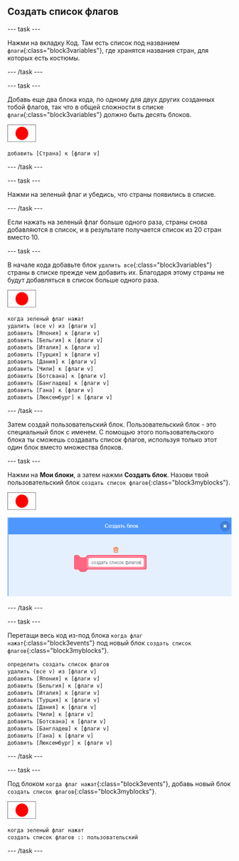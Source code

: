## Создать список флагов

--- task ---

Нажми на вкладку Код. Там есть список под названием `флаги`{:class="block3variables"}, где хранятся названия стран, для которых есть костюмы.

--- /task ---

--- task ---

Добавь еще два блока кода, по одному для двух других созданных тобой флагов, так что в общей сложности в списке `флаги`{:class="block3variables"} должно быть десять блоков.

![Спрайт флага](images/flag-sprite.png)

```blocks3
добавить [Страна] к [флаги v]
```

--- /task ---

--- task ---

Нажми на зеленый флаг и убедись, что страны появились в списке.

--- /task ---

Если нажать на зеленый флаг больше одного раза, страны снова добавляются в список, и в результате получается список из 20 стран вместо 10.

--- task ---

В начале кода добавьте блок `удалить все`{:class="block3variables"} страны в списке прежде чем добавить их. Благодаря этому страны не будут добавляться в список больше одного раза.

![Спрайт флага](images/flag-sprite.png)

```blocks3
когда зеленый флаг нажат
удалить (все v) из [флаги v]
добавить [Япония] к [флаги v]
добавить [Бельгия] к [флаги v]
добавить [Италия] к [флаги v]
добавить [Турция] к [флаги v]
добавить [Дания] к [флаги v]
добавить [Чили] к [флаги v]
добавить [Ботсвана] к [флаги v]
добавить [Бангладеш] к [флаги v]
добавить [Гана] к [флаги v]
добавить [Люксембург] к [флаги v]
```

--- /task ---

Затем создай пользовательский блок. Пользовательский блок - это специальный блок с именем. С помощью этого пользовательского блока ты сможешь создавать список флагов, используя только этот один блок вместо множества блоков.

--- task ---

Нажми на **Мои блоки**, а затем нажми **Создать блок**. Назови твой пользовательский блок `создать список флагов`{:class="block3myblocks"}.

![Спрайт флага](images/flag-sprite.png)

![Добавить блок](images/add-block.png)

--- /task ---

--- task ---

Перетащи весь код из-под блока `когда флаг нажат`{:class="block3events"} под новый блок `создать список флагов`{:class="block3myblocks"}.

```blocks3
определить создать список флагов
удалить (все v) из [флаги v]
добавить [Япония] к [флаги v]
добавить [Бельгия] к [флаги v]
добавить [Италия] к [флаги v]
добавить [Турция] к [флаги v]
добавить [Дания] к [флаги v]
добавить [Чили] к [флаги v]
добавить [Ботсвана] к [флаги v]
добавить [Бангладеш] к [флаги v]
добавить [Гана] к [флаги v]
добавить [Люксембург] к [флаги v]
```

--- /task ---

--- task ---

Под блоком `когда флаг нажат`{:class="block3events"}, добавь новый блок `создать список флагов`{:class="block3myblocks"}.

![Спрайт флага](images/flag-sprite.png)

```blocks3
когда зеленый флаг нажат
создать список флагов :: пользовательский
```

--- /task ---